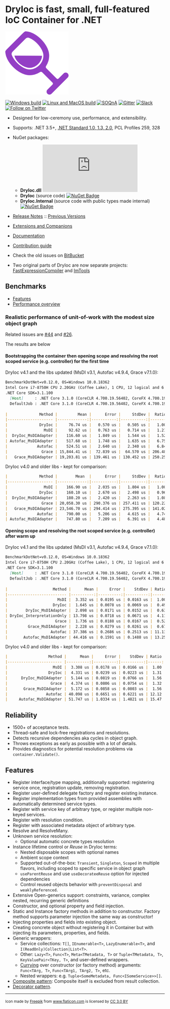 DryIoc is fast, small, full-featured IoC Container for .NET
===========================================================

<img src="./logo/logo.svg" alt="logo" width="200px"/>

[![Windows build](https://ci.appveyor.com/api/projects/status/8eypvhn6ae70vk09?svg=true)](https://ci.appveyor.com/project/MaksimVolkau/dryioc-qt8fa)
[![Linux and MacOS build](https://travis-ci.org/dadhi/ImTools.svg?branch=master)](https://travis-ci.org/dadhi/ImTools)
[![SOQnA](https://img.shields.io/badge/StackOverflow-QnA-green.svg)](http://stackoverflow.com/questions/tagged/dryioc)
[![Gitter](https://img.shields.io/gitter/room/nwjs/nw.js.svg)](https://gitter.im/dadhi/DryIoc)
[![Slack](https://img.shields.io/badge/Slack-Chat-blue.svg)](https://dryioc.slack.com)
[![Follow on Twitter](https://img.shields.io/twitter/follow/dryioc.svg?style=social&label=Follow)](http://twitter.com/intent/user?screen_name=DryIoc)

[Autofac]: https://code.google.com/p/autofac/
[MEF]: http://mef.codeplex.com/
[DryIoc.dll]: https://www.nuget.org/packages/DryIoc.dll/
[DryIoc]: https://www.nuget.org/packages/DryIoc/
[DryIoc.Internal]: https://www.nuget.org/packages/DryIoc.Internal/
[DryIoc.MefAttributedModel]: https://www.nuget.org/packages/DryIoc.MefAttributedModel/

[DryIoc.MefAttributedModel.dll]: https://www.nuget.org/packages/DryIoc.MefAttributedModel.dll/
[WikiHome]: https://bitbucket.org/dadhi/dryioc/wiki/Home
[MefAttributedModel]: https://bitbucket.org/dadhi/dryioc/wiki/MefAttributedModel
[PCL]: http://msdn.microsoft.com/en-us/library/gg597391(v=vs.110).aspx

- Designed for low-ceremony use, performance, and extensibility.
- Supports: .NET 3.5+, [.NET Standard 1.0, 1.3, 2.0](https://github.com/dotnet/corefx/blob/master/Documentation/architecture/net-platform-standard.md), PCL Profiles 259, 328
- NuGet packages:
 
    - __DryIoc.dll__ [![NuGet Badge](https://buildstats.info/nuget/DryIoc.dll)](https://www.nuget.org/packages/DryIoc.dll)
    - __DryIoc__ (source code) [![NuGet Badge](https://buildstats.info/nuget/DryIoc)](https://www.nuget.org/packages/DryIoc)
    - __DryIoc.Internal__ (source code with public types made internal) [![NuGet Badge](https://buildstats.info/nuget/DryIoc.Internal)](https://www.nuget.org/packages/DryIoc.Internal)

- [Release Notes](https://github.com/dadhi/DryIoc/releases/tag/v4.1.1) :: [Previous Versions](https://github.com/dadhi/DryIoc/blob/master/docs/DryIoc.Docs/VersionHistory.md)
- [Extensions and Companions](Extensions.md)
- [Documentation][WikiHome]
- [Contribution guide](CONTRIBUTING.md)
- Check the old issues on [BitBucket](https://bitbucket.org/dadhi/dryioc)
- Two original parts of DryIoc are now separate projects: [FastExpressionCompiler](https://github.com/dadhi/FastExpressionCompiler) and [ImTools](https://github.com/dadhi/ImTools)

## Benchmarks

* [Features](http://featuretests.apphb.com/DependencyInjection.html)
* [Performance overview](http://www.palmmedia.de/blog/2011/8/30/ioc-container-benchmark-performance-comparison)

### Realistic performance of unit-of-work with the modest size object graph 

Related issues are [#44](https://github.com/dadhi/DryIoc/issues/44#issuecomment-466440634) and [#26](https://github.com/dadhi/DryIoc/issues/26#issuecomment-466460255).

The results are below

#### Bootstrapping the container then opening scope and resolving the root scoped service (e.g. controller) for the first time

DryIoc v4.1 and the libs updated (MsDI v3.1, Autofac v4.9.4, Grace v7.1.0):

```md
BenchmarkDotNet=v0.12.0, OS=Windows 10.0.18362
Intel Core i7-8750H CPU 2.20GHz (Coffee Lake), 1 CPU, 12 logical and 6 physical cores
.NET Core SDK=3.1.100
  [Host]     : .NET Core 3.1.0 (CoreCLR 4.700.19.56402, CoreFX 4.700.19.56404), X64 RyuJIT
  DefaultJob : .NET Core 3.1.0 (CoreCLR 4.700.19.56402, CoreFX 4.700.19.56404), X64 RyuJIT

|              Method |         Mean |      Error |     StdDev |  Ratio | RatioSD |    Gen 0 |   Gen 1 | Gen 2 | Allocated |
|-------------------- |-------------:|-----------:|-----------:|-------:|--------:|---------:|--------:|------:|----------:|
|              DryIoc |     76.74 us |   0.570 us |   0.505 us |   1.00 |    0.00 |  16.1133 |  0.2441 |     - |  74.23 KB |
|                MsDI |     92.62 us |   0.763 us |   0.714 us |   1.21 |    0.02 |  15.1367 |  1.3428 |     - |  69.55 KB |
|  DryIoc_MsDIAdapter |    116.60 us |   1.849 us |   1.544 us |   1.52 |    0.03 |  19.2871 |  1.8311 |     - |  88.85 KB |
| Autofac_MsDIAdapter |    517.68 us |   1.748 us |   1.635 us |   6.75 |    0.06 | 101.5625 | 24.4141 |     - | 468.08 KB |
|             Autofac |    524.51 us |   2.640 us |   2.340 us |   6.84 |    0.06 | 101.5625 | 24.4141 |     - |  466.9 KB |
|               Grace | 15,844.41 us |  72.839 us |  64.570 us | 206.48 |    1.70 | 156.2500 | 62.5000 |     - | 729.29 KB |
|   Grace_MsDIAdapter | 19,203.81 us | 139.461 us | 130.452 us | 250.25 |    2.78 | 187.5000 | 93.7500 |     - | 899.61 KB |
```

DryIoc v4.0 and older libs - kept for comparison:

```md
|              Method |        Mean  |      Error |     StdDev |  Ratio | RatioSD | Gen 0/1k Op | Gen 1/1k Op | Gen 2/1k Op | Allocated Memory/Op |
|-------------------- |-------------:|-----------:|-----------:|-------:|--------:|------------:|------------:|------------:|--------------------:|
|                MsDI |    166.90 us |   2.035 us |   1.804 us |   1.00 |    0.00 |     13.6719 |      0.2441 |           - |            58.66 KB |
|              DryIoc |    160.10 us |   2.670 us |   2.498 us |   0.96 |    0.02 |     30.2734 |      0.4883 |           - |           140.03 KB |
|  DryIoc_MsDIAdapter |    180.20 us |   2.420 us |   2.263 us |   1.08 |    0.02 |     32.4707 |      0.2441 |           - |           150.03 KB |
|               Grace | 20,058.30 us | 290.376 us | 257.411 us | 120.22 |    1.59 |    156.2500 |     62.5000 |           - |           755.11 KB |
|   Grace_MsDIAdapter | 23,546.70 us | 294.414 us | 275.395 us | 141.02 |    2.04 |    187.5000 |     93.7500 |     31.2500 |           926.86 KB |
|             Autofac |    790.00 us |   5.206 us |   4.615 us |   4.74 |    0.06 |    101.5625 |      6.8359 |           - |           470.32 KB |
| Autofac_MsDIAdapter |    747.80 us |   7.209 us |   6.391 us |   4.48 |    0.07 |    105.4688 |      7.8125 |           - |            487.8 KB |
```

#### Opening scope and resolving the root scoped service (e.g. controller) after warm up

DryIoc v4.1 and the libs updated (MsDI v3.1, Autofac v4.9.4, Grace v7.1.0):

```md
BenchmarkDotNet=v0.12.0, OS=Windows 10.0.18362
Intel Core i7-8750H CPU 2.20GHz (Coffee Lake), 1 CPU, 12 logical and 6 physical cores
.NET Core SDK=3.1.100
  [Host]     : .NET Core 3.1.0 (CoreCLR 4.700.19.56402, CoreFX 4.700.19.56404), X64 RyuJIT
  DefaultJob : .NET Core 3.1.0 (CoreCLR 4.700.19.56402, CoreFX 4.700.19.56404), X64 RyuJIT

|                    Method |      Mean |     Error |    StdDev | Ratio | RatioSD |   Gen 0 |  Gen 1 | Gen 2 | Allocated |
|-------------------------- |----------:|----------:|----------:|------:|--------:|--------:|-------:|------:|----------:|
|                      MsDI |  3.352 us | 0.0195 us | 0.0163 us |  1.00 |    0.00 |  0.9460 | 0.0153 |     - |   4.35 KB |
|                    DryIoc |  1.645 us | 0.0078 us | 0.0069 us |  0.49 |    0.00 |  0.6180 | 0.0076 |     - |   2.84 KB |
|        DryIoc_MsDIAdapter |  2.098 us | 0.0171 us | 0.0152 us |  0.63 |    0.01 |  0.6218 | 0.0076 |     - |   2.87 KB |
| DryIoc_InterpretationOnly | 13.798 us | 0.0718 us | 0.0671 us |  4.11 |    0.03 |  1.4496 | 0.0153 |     - |    6.7 KB |
|                     Grace |  1.736 us | 0.0188 us | 0.0167 us |  0.52 |    0.01 |  0.6886 | 0.0095 |     - |   3.17 KB |
|         Grace_MsDIAdapter |  2.228 us | 0.0279 us | 0.0261 us |  0.67 |    0.01 |  0.7401 | 0.0076 |     - |   3.41 KB |
|                   Autofac | 37.386 us | 0.2686 us | 0.2513 us | 11.13 |    0.04 | 10.5591 | 0.6714 |     - |  48.66 KB |
|       Autofac_MsDIAdapter | 44.416 us | 0.1591 us | 0.1488 us | 13.25 |    0.06 | 12.5732 | 0.7324 |     - |  57.78 KB |
```

DryIoc v4.0 and older libs - kept for comparison:

```md
|                  Method |      Mean |     Error |    StdDev | Ratio | RatioSD | Gen 0/1k Op | Gen 1/1k Op | Gen 2/1k Op | Allocated Memory/Op |
|------------------------ |----------:|----------:|----------:|------:|--------:|------------:|------------:|------------:|--------------------:|
|                    MsDI |  3.308 us | 0.0178 us | 0.0166 us |  1.00 |    0.00 |      0.8354 |           - |           - |             3.87 KB |
|                  DryIoc |  4.331 us | 0.0239 us | 0.0223 us |  1.31 |    0.01 |      1.9531 |           - |           - |             9.02 KB |
|      DryIoc_MsDIAdapter |  5.144 us | 0.0819 us | 0.0766 us |  1.56 |    0.03 |      2.1439 |           - |           - |             9.91 KB |
|                   Grace |  4.374 us | 0.0806 us | 0.0754 us |  1.32 |    0.03 |      1.9684 |           - |           - |              9.1 KB |
|       Grace_MsDIAdapter |  5.172 us | 0.0858 us | 0.0803 us |  1.56 |    0.03 |      2.1133 |           - |           - |             9.74 KB |
|                 Autofac | 40.098 us | 0.6651 us | 0.6221 us | 12.12 |    0.17 |      9.8267 |           - |           - |            45.37 KB |
|     Autofac_MsDIAdapter | 51.747 us | 1.0334 us | 1.4821 us | 15.47 |    0.52 |     12.6953 |           - |           - |            58.53 KB |
```


## Reliability

* 1500+ of acceptance tests.
* Thread-safe and lock-free registrations and resolutions. 
* Detects recursive dependencies aka cycles in object graph.
* Throws exceptions as early as possible with a lot of details.
* Provides diagnostics for potential resolution problems via `container.Validate()`.


## Features

* Register interface/type mapping, additionally supported: registering service once, registration update, removing registration. 
* Register user-defined delegate factory and register existing instance.
* Register implementation types from provided assemblies with automatically determined service types.
* Register with service key of arbitrary type, or register multiple non-keyed services.
* Register with resolution condition.
* Register with associated metadata object of arbitrary type.
* Resolve and ResolveMany. 
* Unknown service resolution:
    * Optional automatic concrete types resolution
* Instance lifetime control or *Reuse* in DryIoc terms:
    * Nested disposable scopes with optional names 
    * Ambient scope context
    * Supported out-of-the-box: `Transient`, `Singleton`, `Scoped` in multiple flavors, including scoped to specific service in object graph
    * `useParentReuse` and use `useDecorateeReuse` option for injected dependencies
    * Control reused objects behavior with `preventDisposal` and `weaklyReferenced`.
* Extensive Open-generics support: constraints, variance, complex nested, recurring generic definitions
* Constructor, and optional property and field injection.
* Static and Instance factory methods in addition to constructor. Factory method supports parameter injection the same way as constructor!
* Injecting properties and fields into existing object.
* Creating concrete object without registering it in Container but with injecting its parameters, properties, and fields.
* Generic wrappers:
    * Service collections: `T[]`, `IEnumerable<T>`, `LazyEnumerable<T>`, and  `I(ReadOnly)Collection|List<T>`.
    * Other: `Lazy<T>`, `Func<T>`, `Meta<TMetadata, T>` or `Tuple<TMetadata, T>`, `KeyValuePair<TKey, T>`, and user-defined wrappers.
    * [Currying](http://en.wikipedia.org/wiki/Currying) over constructor (or factory method) arguments: `Func<TArg, T>`, `Func<TArg1, TArg2, T>`, etc.
    * Nested wrappers: e.g. `Tuple<SomeMetadata, Func<ISomeService>>[]`.
* [Composite pattern](https://bitbucket.org/dadhi/dryioc/wiki/Wrappers#markdown-header-composite-pattern-support): Composite itself is excluded from result collection.
* [Decorator pattern](https://bitbucket.org/dadhi/dryioc/wiki/Decorators).


---
<small>Icon made by <a href="http://www.freepik.com" title="Freepik">Freepik</a> from <a href="https://www.flaticon.com/" title="Flaticon">www.flaticon.com</a> is licensed by <a href="http://creativecommons.org/licenses/by/3.0/" title="Creative Commons BY 3.0" target="_blank">CC 3.0 BY</a></small>
